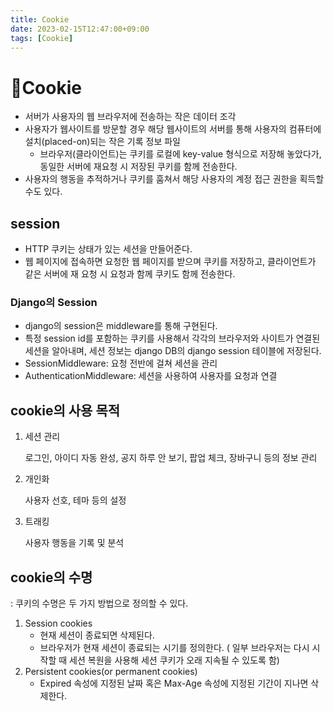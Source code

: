 ```yaml
---
title: Cookie
date: 2023-02-15T12:47:00+09:00
tags: [Cookie]
---
```

# 🍪Cookie

- 서버가 사용자의 웹 브라우저에 전송하는 작은 데이터 조각
- 사용자가 웹사이트를 방문할 경우 해당 웹사이트의 서버를 통해 사용자의 컴퓨터에 설치(placed-on)되는 작은 기록 정보 파일
  - 브라우저(클라이언트)는 쿠키를 로컬에 key-value 형식으로 저장해 놓았다가, 동일한 서버에 재요청 시 저장된 쿠키를 함께 전송한다.
- 사용자의 행동을 추적하거나 쿠키를 훔쳐서 해당 사용자의 계정 접근 권한을 획득할 수도 있다.

## session

- HTTP 쿠키는 상태가 있는 세션을 만들어준다.
- 웹 페이지에 접속하면 요청한 웹 페이지를 받으며 쿠키를 저장하고, 클라이언트가 같은 서버에 재 요청 시 요청과 함께 쿠키도 함께 전송한다.

### Django의 Session

- django의 session은 middleware를 통해 구현된다.
- 특정 session id를 포함하는 쿠키를 사용해서 각각의 브라우저와 사이트가 연결된 세션을 알아내며, 세션 정보는 django DB의 django session 테이블에 저장된다.
- SessionMiddleware: 요청 전반에 걸쳐 세션을 관리
- AuthenticationMiddleware: 세션을 사용하여 사용자를 요청과 연결

## cookie의 사용 목적

1. 세션 관리

   로그인, 아이디 자동 완성, 공지 하루 안 보기, 팝업 체크, 장바구니 등의 정보 관리

2. 개인화

   사용자 선호, 테마 등의 설정

3. 트래킹

   사용자 행동을 기록 및 분석

## cookie의 수명

: 쿠키의 수명은 두 가지 방법으로 정의할 수 있다.

1. Session cookies
   - 현재 세션이 종료되면 삭제된다.
   - 브라우저가 현재 세션이 종료되는 시기를 정의한다. ( 일부 브라우저는 다시 시작할 때 세션 복원을 사용해 세션 쿠키가 오래 지속될 수 있도록 함)
2. Persistent cookies(or permanent cookies)
   - Expired 속성에 지정된 날짜 혹은 Max-Age 속성에 지정된 기간이 지나면 삭제한다.

